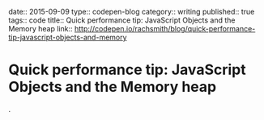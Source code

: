 date:: 2015-09-09
type:: codepen-blog
category:: writing
published:: true
tags:: code
title:: Quick performance tip: JavaScript Objects and the Memory heap
link:: http://codepen.io/rachsmith/blog/quick-performance-tip-javascript-objects-and-memory

# Quick performance tip: JavaScript Objects and the Memory heap

.

